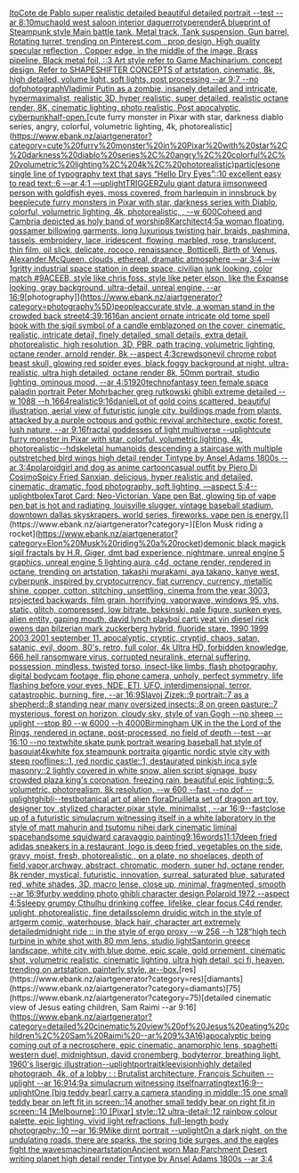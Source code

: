 [Ito](https://www.ebank.nz/aiartgenerator?category=Ito)[Cote de Pablo super realistic detailed beautiful detailed portrait --test --ar 8:10](https://www.ebank.nz/aiartgenerator?category=Cote%20de%20Pablo%20super%20realistic%20detailed%20beautiful%20detailed%20portrait%20--test%20--ar%208%3A10)[mucha](https://www.ebank.nz/aiartgenerator?category=mucha)[old west saloon interior daguerrotype](https://www.ebank.nz/aiartgenerator?category=old%20west%20saloon%20interior%20daguerrotype)[render](https://www.ebank.nz/aiartgenerator?category=render)[A blueprint of Steampunk style Main battle tank,  Metal track,  Tank suspension, Gun barrel, Rotating turret, trending on Pinterest.com  , prop design, High quality specular reflection , Copper  edge, in the middle of the image, Brass pipeline,  Black metal foil,  ::3  Art style refer to Game Machinarium.  concept design, Refer to SHAPESHIFTER CONCEPTS  of artstation, cinematic,  8k, high detailed,  volume light,  soft lights,  post processing    --ar 9:7   --no dof](https://www.ebank.nz/aiartgenerator?category=A%20blueprint%20of%20Steampunk%20style%20Main%20battle%20tank%2C%20%20Metal%20track%2C%20%20Tank%20suspension%2C%20Gun%20barrel%2C%20Rotating%20turret%2C%20trending%20on%20Pinterest.com%20%20%2C%20prop%20design%2C%20High%20quality%20specular%20reflection%20%2C%20Copper%20%20edge%2C%20in%20the%20middle%20of%20the%20image%2C%20Brass%20pipeline%2C%20%20Black%20metal%20foil%2C%20%20%3A%3A3%20%20Art%20style%20refer%20to%20Game%20Machinarium.%20%20concept%20design%2C%20Refer%20to%20SHAPESHIFTER%20CONCEPTS%20%20of%20artstation%2C%20cinematic%2C%20%208k%2C%20high%20detailed%2C%20%20volume%20light%2C%20%20soft%20lights%2C%20%20post%20processing%20%20%20%20--ar%209%3A7%20%20%20--no%20dof)[photograph](https://www.ebank.nz/aiartgenerator?category=photograph)[Vladimir Putin as a zombie, insanely detailed and intricate, hypermaximalist, realistic 3D, hyper realistic, super detailed, realistic octane render, 8K, cinematic lighting, photo realistic, Post apocalyptic, cyberpunk](https://www.ebank.nz/aiartgenerator?category=Vladimir%20Putin%20as%20a%20zombie%2C%20insanely%20detailed%20and%20intricate%2C%20hypermaximalist%2C%20realistic%203D%2C%20hyper%20realistic%2C%20super%20detailed%2C%20realistic%20octane%20render%2C%208K%2C%20cinematic%20lighting%2C%20photo%20realistic%2C%20Post%20apocalyptic%2C%20cyberpunk)[half-open.](https://www.ebank.nz/aiartgenerator?category=half-open.)[cute furry monster in Pixar with star, darkness diablo series, angry, colorful, volumetric lighting, 4k, photorealistic](https://www.ebank.nz/aiartgenerator?category=cute%20furry%20monster%20in%20Pixar%20with%20star%2C%20darkness%20diablo%20series%2C%20angry%2C%20colorful%2C%20volumetric%20lighting%2C%204k%2C%20photorealistic)[particles](https://www.ebank.nz/aiartgenerator?category=particles)[one single line of typography text that says “Hello Dry Eyes”::10 excellent easy to read text::6  —ar 4:1 —uplight](https://www.ebank.nz/aiartgenerator?category=one%20single%20line%20of%20typography%20text%20that%20says%20%E2%80%9CHello%20Dry%20Eyes%E2%80%9D%3A%3A10%20excellent%20easy%20to%20read%20text%3A%3A6%20%20%E2%80%94ar%204%3A1%20%E2%80%94uplight)[TRIGGER](https://www.ebank.nz/aiartgenerator?category=TRIGGER)[Zulu giant  datura jimsonweed person with goldfish eyes, moss covered,  from harlequin in innsbruck by beeple](https://www.ebank.nz/aiartgenerator?category=Zulu%20giant%20%20datura%20jimsonweed%20person%20with%20goldfish%20eyes%2C%20moss%20covered%2C%20%20from%20harlequin%20in%20innsbruck%20by%20beeple)[cute furry monsters in Pixar with star, darkness series with Diablo, colorful, volumetric lighting, 4k, photorealistic, , --w 600](https://www.ebank.nz/aiartgenerator?category=cute%20furry%20monsters%20in%20Pixar%20with%20star%2C%20darkness%20series%20with%20Diablo%2C%20colorful%2C%20volumetric%20lighting%2C%204k%2C%20photorealistic%2C%20%2C%20--w%20600)[Coheed and Cambria depicted as holy band of worship](https://www.ebank.nz/aiartgenerator?category=Coheed%20and%20Cambria%20depicted%20as%20holy%20band%20of%20worship)[8K](https://www.ebank.nz/aiartgenerator?category=8K)[architect](https://www.ebank.nz/aiartgenerator?category=architect)[4:5](https://www.ebank.nz/aiartgenerator?category=4%3A5)[a woman floating, gossamer billowing garments, long luxurious twisting hair, braids, pashmina, tassels, embroidery, lace, iridescent, flowing, marbled, rose, translucent, thin film, oil slick, delicate, rococo, renaissance, Botticelli, Birth of Venus, Alexander McQueen, clouds, ethereal, dramatic atmosphere —ar 3:4 —iw 1](https://www.ebank.nz/aiartgenerator?category=a%20woman%20floating%2C%20gossamer%20billowing%20garments%2C%20long%20luxurious%20twisting%20hair%2C%20braids%2C%20pashmina%2C%20tassels%2C%20embroidery%2C%20lace%2C%20iridescent%2C%20flowing%2C%20marbled%2C%20rose%2C%20translucent%2C%20thin%20film%2C%20oil%20slick%2C%20delicate%2C%20rococo%2C%20renaissance%2C%20Botticelli%2C%20Birth%20of%20Venus%2C%20Alexander%20McQueen%2C%20clouds%2C%20ethereal%2C%20dramatic%20atmosphere%20%E2%80%94ar%203%3A4%20%E2%80%94iw%201)[gritty industrial space station in deep space, civilian junk looking, color match #9ACEEB, style like chris foss, style like peter elson, like the Expanse looking, gray background, ultra-detail, unreal engine, --ar 16:9](https://www.ebank.nz/aiartgenerator?category=gritty%20industrial%20space%20station%20in%20deep%20space%2C%20civilian%20junk%20looking%2C%20color%20match%20%239ACEEB%2C%20style%20like%20chris%20foss%2C%20style%20like%20peter%20elson%2C%20like%20the%20Expanse%20looking%2C%20gray%20background%2C%20ultra-detail%2C%20unreal%20engine%2C%20--ar%2016%3A9)[photography]](https://www.ebank.nz/aiartgenerator?category=photography%5D)[people](https://www.ebank.nz/aiartgenerator?category=people)[accurate style, a woman stand in the crowded back street](https://www.ebank.nz/aiartgenerator?category=accurate%20style%2C%20a%20woman%20stand%20in%20the%20crowded%20back%20street)[4:3](https://www.ebank.nz/aiartgenerator?category=4%3A3)[9:16](https://www.ebank.nz/aiartgenerator?category=9%3A16)[16](https://www.ebank.nz/aiartgenerator?category=16)[an ancient ornate intricate old tome spell book with the sigil symbol of a candle emblazoned on the cover, cinematic, realistic, intricate detail, finely detailed, small details, extra detail, photorealistic, high resolution, 3D, PBR, path tracing, volumetric lighting, octane render, arnold render, 8k --aspect 4:3](https://www.ebank.nz/aiartgenerator?category=an%20ancient%20ornate%20intricate%20old%20tome%20spell%20book%20with%20the%20sigil%20symbol%20of%20a%20candle%20emblazoned%20on%20the%20cover%2C%20cinematic%2C%20realistic%2C%20intricate%20detail%2C%20finely%20detailed%2C%20small%20details%2C%20extra%20detail%2C%20photorealistic%2C%20high%20resolution%2C%203D%2C%20PBR%2C%20path%20tracing%2C%20volumetric%20lighting%2C%20octane%20render%2C%20arnold%20render%2C%208k%20--aspect%204%3A3)[crewdson](https://www.ebank.nz/aiartgenerator?category=crewdson)[evil chrome robot beast skull, glowing red spider eyes, black foggy background at night, ultra-realistic, ultra high detailed, octane render 8k, 50mm portrait, studio lighting, ominous mood, --ar 4:5](https://www.ebank.nz/aiartgenerator?category=evil%20chrome%20robot%20beast%20skull%2C%20glowing%20red%20spider%20eyes%2C%20black%20foggy%20background%20at%20night%2C%20ultra-realistic%2C%20ultra%20high%20detailed%2C%20octane%20render%208k%2C%2050mm%20portrait%2C%20studio%20lighting%2C%20ominous%20mood%2C%20--ar%204%3A5)[1920](https://www.ebank.nz/aiartgenerator?category=1920)[technofantasy teen female space paladin portrait Peter Mohrbacher greg rutkowski ghibli extreme detailed --w 1088 --h 1664](https://www.ebank.nz/aiartgenerator?category=technofantasy%20teen%20female%20space%20paladin%20portrait%20Peter%20Mohrbacher%20greg%20rutkowski%20ghibli%20extreme%20detailed%20--w%201088%20--h%201664)[realistic](https://www.ebank.nz/aiartgenerator?category=realistic)[9:16](https://www.ebank.nz/aiartgenerator?category=9%3A16)[daniel](https://www.ebank.nz/aiartgenerator?category=daniel)[Lot of gold coins scattered, beautiful illustration, aerial view of futuristic jungle city, buildings made from plants, attacked by a purple octopus and gothic revival architecture, exotic forest, lush nature, --ar 9:16](https://www.ebank.nz/aiartgenerator?category=Lot%20of%20gold%20coins%20scattered%2C%20beautiful%20illustration%2C%20aerial%20view%20of%20futuristic%20jungle%20city%2C%20buildings%20made%20from%20plants%2C%20attacked%20by%20a%20purple%20octopus%20and%20gothic%20revival%20architecture%2C%20exotic%20forest%2C%20lush%20nature%2C%20--ar%209%3A16)[fractal goddesses of light multiverse --uplight](https://www.ebank.nz/aiartgenerator?category=fractal%20goddesses%20of%20light%20multiverse%20--uplight)[cute furry monster in Pixar with star, colorful, volumetric lighting, 4k, photorealistic](https://www.ebank.nz/aiartgenerator?category=cute%20furry%20monster%20in%20Pixar%20with%20star%2C%20colorful%2C%20volumetric%20lighting%2C%204k%2C%20photorealistic)[--hd](https://www.ebank.nz/aiartgenerator?category=--hd)[skeletal humanoids descending a staircase with multiple outstretched bird wings high detail render Tintype by Ansel Adams 1800s --ar 3:4](https://www.ebank.nz/aiartgenerator?category=skeletal%20humanoids%20descending%20a%20staircase%20with%20multiple%20outstretched%20bird%20wings%20high%20detail%20render%20Tintype%20by%20Ansel%20Adams%201800s%20--ar%203%3A4)[polaroid](https://www.ebank.nz/aiartgenerator?category=polaroid)[girl and dog as anime cartoon](https://www.ebank.nz/aiartgenerator?category=girl%20and%20dog%20as%20anime%20cartoon)[casual outfit by Piero  Di Cosimo](https://www.ebank.nz/aiartgenerator?category=casual%20outfit%20by%20Piero%20%20Di%20Cosimo)[Spicy Fried Sanxian, delicious, hyper realistic and detailed, cinematic, dramatic, food photography, soft lighting, —aspect 5:4](https://www.ebank.nz/aiartgenerator?category=Spicy%20Fried%20Sanxian%2C%20delicious%2C%20hyper%20realistic%20and%20detailed%2C%20cinematic%2C%20dramatic%2C%20food%20photography%2C%20soft%20lighting%2C%20%E2%80%94aspect%205%3A4)[--uplight](https://www.ebank.nz/aiartgenerator?category=--uplight)[bolex](https://www.ebank.nz/aiartgenerator?category=bolex)[Tarot Card: Neo-Victorian. Vape pen Bat, glowing tip of vape pen bat is hot and radiating, louisville slugger. vintage baseball stadium, downtown dallas skyskrapers. world series, fireworks. vape pen is energy.](https://www.ebank.nz/aiartgenerator?category=Tarot%20Card%3A%20Neo-Victorian.%20Vape%20pen%20Bat%2C%20glowing%20tip%20of%20vape%20pen%20bat%20is%20hot%20and%20radiating%2C%20louisville%20slugger.%20vintage%20baseball%20stadium%2C%20downtown%20dallas%20skyskrapers.%20world%20series%2C%20fireworks.%20vape%20pen%20is%20energy.)[](https://www.ebank.nz/aiartgenerator?category=)[Elon Musk riding a rocket](https://www.ebank.nz/aiartgenerator?category=Elon%20Musk%20riding%20a%20rocket)[demonic black magick sigil fractals by H.R. Giger, dmt bad experience, nightmare, unreal engine 5 graphics, unreal engine 5 lighting aura, c4d, octane render, rendered in octane, trending on artstation, takashi murakami, aya takano, kanye west, cyberpunk, inspired by cryptocurrency, fiat currency, currency, metallic shine, copper, cotton, stitching, unsettling, cinema from the year 3003, projected backwards, film grain, horrifying, vaporwave, windows 95, vhs, static, glitch, compressed, low bitrate, beksinski, pale figure, sunken eyes, alien entity, gaping mouth, david lynch playboi carti yeat vin diesel rick owens dan bilzerian mark zuckerberg hybrid, fluoride stare, 1990 1999 2003 2001 september 11, apocalyptic, cryptic, cryptid, chaos, satan, satanic, evil, doom, 80's, retro, full color, 4k Ultra HD, forbidden knowledge, 666 hell ransomware virus, corrupted neuralink, eternal suffering, possession, mindless, twisted torso, insect-like limbs, flash photography, digital bodycam footage, flip phone camera, unholy, perfect symmetry, life flashing before your eyes, NDE, ETI, UFO, interdimensional, terror, catastrophic, burning, fire,  --ar 16:9](https://www.ebank.nz/aiartgenerator?category=demonic%20black%20magick%20sigil%20fractals%20by%20H.R.%20Giger%2C%20dmt%20bad%20experience%2C%20nightmare%2C%20unreal%20engine%205%20graphics%2C%20unreal%20engine%205%20lighting%20aura%2C%20c4d%2C%20octane%20render%2C%20rendered%20in%20octane%2C%20trending%20on%20artstation%2C%20takashi%20murakami%2C%20aya%20takano%2C%20kanye%20west%2C%20cyberpunk%2C%20inspired%20by%20cryptocurrency%2C%20fiat%20currency%2C%20currency%2C%20metallic%20shine%2C%20copper%2C%20cotton%2C%20stitching%2C%20unsettling%2C%20cinema%20from%20the%20year%203003%2C%20projected%20backwards%2C%20film%20grain%2C%20horrifying%2C%20vaporwave%2C%20windows%2095%2C%20vhs%2C%20static%2C%20glitch%2C%20compressed%2C%20low%20bitrate%2C%20beksinski%2C%20pale%20figure%2C%20sunken%20eyes%2C%20alien%20entity%2C%20gaping%20mouth%2C%20david%20lynch%20playboi%20carti%20yeat%20vin%20diesel%20rick%20owens%20dan%20bilzerian%20mark%20zuckerberg%20hybrid%2C%20fluoride%20stare%2C%201990%201999%202003%202001%20september%2011%2C%20apocalyptic%2C%20cryptic%2C%20cryptid%2C%20chaos%2C%20satan%2C%20satanic%2C%20evil%2C%20doom%2C%2080%27s%2C%20retro%2C%20full%20color%2C%204k%20Ultra%20HD%2C%20forbidden%20knowledge%2C%20666%20hell%20ransomware%20virus%2C%20corrupted%20neuralink%2C%20eternal%20suffering%2C%20possession%2C%20mindless%2C%20twisted%20torso%2C%20insect-like%20limbs%2C%20flash%20photography%2C%20digital%20bodycam%20footage%2C%20flip%20phone%20camera%2C%20unholy%2C%20perfect%20symmetry%2C%20life%20flashing%20before%20your%20eyes%2C%20NDE%2C%20ETI%2C%20UFO%2C%20interdimensional%2C%20terror%2C%20catastrophic%2C%20burning%2C%20fire%2C%20%20--ar%2016%3A9)[Slavoj Zizek::9 portrait::7 as a shepherd::8 standing near many oversized insects::8 on green pasture::7 mysterious, forest on horizon, cloudy sky, style of van Gogh --no sheep --uplight --stop 80 --w 6000 --h 4000](https://www.ebank.nz/aiartgenerator?category=Slavoj%20Zizek%3A%3A9%20portrait%3A%3A7%20as%20a%20shepherd%3A%3A8%20standing%20near%20many%20oversized%20insects%3A%3A8%20on%20green%20pasture%3A%3A7%20mysterious%2C%20forest%20on%20horizon%2C%20cloudy%20sky%2C%20style%20of%20van%20Gogh%20--no%20sheep%20--uplight%20--stop%2080%20--w%206000%20--h%204000)[Birmingham UK in the the Lord of the Rings, rendered in octane, post-processed, no field of depth --test --ar 16:10 --no text](https://www.ebank.nz/aiartgenerator?category=Birmingham%20UK%20in%20the%20the%20Lord%20of%20the%20Rings%2C%20rendered%20in%20octane%2C%20post-processed%2C%20no%20field%20of%20depth%20--test%20--ar%2016%3A10%20--no%20text)[white skate punk portrait wearing baseball hat style of basquiat](https://www.ebank.nz/aiartgenerator?category=white%20skate%20punk%20portrait%20wearing%20baseball%20hat%20style%20of%20basquiat)[4k](https://www.ebank.nz/aiartgenerator?category=4k)[white fox steampunk portrait](https://www.ebank.nz/aiartgenerator?category=white%20fox%20steampunk%20portrait)[a gigantic nordic style city with steep rooflines::1, red nordic castle::1, destaurated pinkish inca syle masonry::2 lightly covered in white snow, alien script signage, busy crowded plaza king's coronation, freezing rain, beautiful epic lighting::5, volumetric, photorealism, 8k resolution, --w 600 --fast --no dof --uplight](https://www.ebank.nz/aiartgenerator?category=a%20gigantic%20nordic%20style%20city%20with%20steep%20rooflines%3A%3A1%2C%20red%20nordic%20castle%3A%3A1%2C%20destaurated%20pinkish%20inca%20syle%20masonry%3A%3A2%20lightly%20covered%20in%20white%20snow%2C%20alien%20script%20signage%2C%20busy%20crowded%20plaza%20king%27s%20coronation%2C%20freezing%20rain%2C%20beautiful%20epic%20lighting%3A%3A5%2C%20volumetric%2C%20photorealism%2C%208k%20resolution%2C%20--w%20600%20--fast%20--no%20dof%20--uplight)[ghibli](https://www.ebank.nz/aiartgenerator?category=ghibli)[--test](https://www.ebank.nz/aiartgenerator?category=--test)[botanical art of alien flora](https://www.ebank.nz/aiartgenerator?category=botanical%20art%20of%20alien%20flora)[Druillet](https://www.ebank.nz/aiartgenerator?category=Druillet)[a set of dragon art toy, designer toy ,stylized character,pixar style, minimalist , --ar 16:9](https://www.ebank.nz/aiartgenerator?category=a%20set%20of%20dragon%20art%20toy%2C%20designer%20toy%20%2Cstylized%20character%2Cpixar%20style%2C%20minimalist%20%2C%20--ar%2016%3A9)[--fast](https://www.ebank.nz/aiartgenerator?category=--fast)[close up of a futuristic simulacrum witnessing itself in a white laboratory in the style of matt mahurin and tsutomu nihei dark cinematic liminal space](https://www.ebank.nz/aiartgenerator?category=close%20up%20of%20a%20futuristic%20simulacrum%20witnessing%20itself%20in%20a%20white%20laboratory%20in%20the%20style%20of%20matt%20mahurin%20and%20tsutomu%20nihei%20dark%20cinematic%20liminal%20space)[handsome squidward caravaggio painting](https://www.ebank.nz/aiartgenerator?category=handsome%20squidward%20caravaggio%20painting)[9:16](https://www.ebank.nz/aiartgenerator?category=9%3A16)[words](https://www.ebank.nz/aiartgenerator?category=words)[11:17](https://www.ebank.nz/aiartgenerator?category=11%3A17)[deep fried adidas sneakers in a restaurant, logo is deep fried, vegetables on the side, gravy, moist, fresh, photorealistic,, on a plate, no shoelaces, depth of field,](https://www.ebank.nz/aiartgenerator?category=deep%20fried%20adidas%20sneakers%20in%20a%20restaurant%2C%20logo%20is%20deep%20fried%2C%20vegetables%20on%20the%20side%2C%20gravy%2C%20moist%2C%20fresh%2C%20photorealistic%2C%2C%20on%20a%20plate%2C%20no%20shoelaces%2C%20depth%20of%20field%2C)[vapor,](https://www.ebank.nz/aiartgenerator?category=vapor%2C)[archway, abstract, chromatic, modern, super hd, octane render, 8k render, mystical, futuristic, innovation, surreal, saturated blue, saturated red, white shades, 3D, macro lense, close up, minimal, fragmented, smooth --ar 16:9](https://www.ebank.nz/aiartgenerator?category=archway%2C%20abstract%2C%20chromatic%2C%20modern%2C%20super%20hd%2C%20octane%20render%2C%208k%20render%2C%20mystical%2C%20futuristic%2C%20innovation%2C%20surreal%2C%20saturated%20blue%2C%20saturated%20red%2C%20white%20shades%2C%203D%2C%20macro%20lense%2C%20close%20up%2C%20minimal%2C%20fragmented%2C%20smooth%20--ar%2016%3A9)[furby wedding photo ghibli character design Polaroid 1972 --aspect 4:5](https://www.ebank.nz/aiartgenerator?category=furby%20wedding%20photo%20ghibli%20character%20design%20Polaroid%201972%20--aspect%204%3A5)[sleepy grumpy Cthulhu drinking coffee, lifelike, clear focus,C4d render, uplight, photorealistic, fine details](https://www.ebank.nz/aiartgenerator?category=sleepy%20grumpy%20Cthulhu%20drinking%20coffee%2C%20lifelike%2C%20clear%20focus%2CC4d%20render%2C%20uplight%2C%20photorealistic%2C%20fine%20details)[solemn druidic witch in the style of artgerm comic, waterhouse, black hair, character art extremely detailed](https://www.ebank.nz/aiartgenerator?category=solemn%20druidic%20witch%20in%20the%20style%20of%20artgerm%20comic%2C%20waterhouse%2C%20black%20hair%2C%20character%20art%20extremely%20detailed)[midnight ride :: in the style of ergo proxy --w 256 --h 128](https://www.ebank.nz/aiartgenerator?category=midnight%20ride%20%3A%3A%20in%20the%20style%20of%20ergo%20proxy%20--w%20256%20--h%20128)[“](https://www.ebank.nz/aiartgenerator?category=%E2%80%9C)[high tech turbine in white shot with 80 mm lens, studio light](https://www.ebank.nz/aiartgenerator?category=high%20tech%20turbine%20in%20white%20shot%20with%2080%20mm%20lens%2C%20studio%20light)[Santorin greece landscape, white city with blue dome, epic scale, gold ornement, cinematic shot, volumetric realistic, cinematic lighting, ultra high detail, sci fi, heaven,  trending on artstation, painterly style, ar--](https://www.ebank.nz/aiartgenerator?category=Santorin%20greece%20landscape%2C%20white%20city%20with%20blue%20dome%2C%20epic%20scale%2C%20gold%20ornement%2C%20cinematic%20shot%2C%20volumetric%20realistic%2C%20cinematic%20lighting%2C%20ultra%20high%20detail%2C%20sci%20fi%2C%20heaven%2C%20%20trending%20on%20artstation%2C%20painterly%20style%2C%20ar--)[box.](https://www.ebank.nz/aiartgenerator?category=box.)[res](https://www.ebank.nz/aiartgenerator?category=res)[diamants](https://www.ebank.nz/aiartgenerator?category=diamants)[75](https://www.ebank.nz/aiartgenerator?category=75)[detailed cinematic view of Jesus eating children, Sam Raimi --ar 9:16](https://www.ebank.nz/aiartgenerator?category=detailed%20cinematic%20view%20of%20Jesus%20eating%20children%2C%20Sam%20Raimi%20--ar%209%3A16)[apocalyptic being coming out of a necrosphere, epic cinematic, anamorphic lens, spaghetti western duel, midnightsun, david cronemberg, bodyterror, breathing light, 1960's lisergic illustration](https://www.ebank.nz/aiartgenerator?category=apocalyptic%20being%20coming%20out%20of%20a%20necrosphere%2C%20epic%20cinematic%2C%20anamorphic%20lens%2C%20spaghetti%20western%20duel%2C%20midnightsun%2C%20david%20cronemberg%2C%20bodyterror%2C%20breathing%20light%2C%201960%27s%20lisergic%20illustration)[--uplight](https://www.ebank.nz/aiartgenerator?category=--uplight)[portrait](https://www.ebank.nz/aiartgenerator?category=portrait)[klee](https://www.ebank.nz/aiartgenerator?category=klee)[vision](https://www.ebank.nz/aiartgenerator?category=vision)[highly detailed photograph, 4k, of a lobby : : Brutalist architecture, François Schuiten --uplight --ar 16:9](https://www.ebank.nz/aiartgenerator?category=highly%20detailed%20photograph%2C%204k%2C%20of%20a%20lobby%20%3A%20%3A%20Brutalist%20architecture%2C%20Fran%C3%A7ois%20Schuiten%20--uplight%20--ar%2016%3A9)[14:9](https://www.ebank.nz/aiartgenerator?category=14%3A9)[a simulacrum witnessing itself](https://www.ebank.nz/aiartgenerator?category=a%20simulacrum%20witnessing%20itself)[narrating](https://www.ebank.nz/aiartgenerator?category=narrating)[text](https://www.ebank.nz/aiartgenerator?category=text)[16:9](https://www.ebank.nz/aiartgenerator?category=16%3A9)[--uplight](https://www.ebank.nz/aiartgenerator?category=--uplight)[One [big teddy bear] carry a camera standing in middle::15 one small teddy bear on left fit in screen::14 another small teddy bear on right fit in screen::14 [Melbourne]::10 [Pixar] style::12 ultra-detail::12 rainbow colour palette, epic lighting, vivid light refractions, full-length body photography::10 —ar 16:9](https://www.ebank.nz/aiartgenerator?category=One%20%5Bbig%20teddy%20bear%5D%20carry%20a%20camera%20standing%20in%20middle%3A%3A15%20one%20small%20teddy%20bear%20on%20left%20fit%20in%20screen%3A%3A14%20another%20small%20teddy%20bear%20on%20right%20fit%20in%20screen%3A%3A14%20%5BMelbourne%5D%3A%3A10%20%5BPixar%5D%20style%3A%3A12%20ultra-detail%3A%3A12%20rainbow%20colour%20palette%2C%20epic%20lighting%2C%20vivid%20light%20refractions%2C%20full-length%20body%20photography%3A%3A10%20%E2%80%94ar%2016%3A9)[Mike dirnt portrait --uplight](https://www.ebank.nz/aiartgenerator?category=Mike%20dirnt%20portrait%20--uplight)[On a dark night, on the undulating roads, there are sparks, the spring tide surges, and the eagles fight the waves](https://www.ebank.nz/aiartgenerator?category=On%20a%20dark%20night%2C%20on%20the%20undulating%20roads%2C%20there%20are%20sparks%2C%20the%20spring%20tide%20surges%2C%20and%20the%20eagles%20fight%20the%20waves)[machine](https://www.ebank.nz/aiartgenerator?category=machine)[artstation](https://www.ebank.nz/aiartgenerator?category=artstation)[Ancient worn Map Parchment Desert writing planet high detail render Tintype by Ansel Adams 1800s --ar 3:4](https://www.ebank.nz/aiartgenerator?category=Ancient%20worn%20Map%20Parchment%20Desert%20writing%20planet%20high%20detail%20render%20Tintype%20by%20Ansel%20Adams%201800s%20--ar%203%3A4)